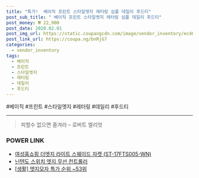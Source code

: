 ```yaml
--- 
title: "특가!  베이직 프린트 스타일엣지 레터링 심플 데일리 후드티" 
post_sub_title: " 베이직 프린트 스타일엣지 레터링 심플 데일리 후드티" 
post_money: ₩ 22,900 
post_date: 2020.02.01 
post_img_url: https://static.coupangcdn.com/image/vendor_inventory/ec40/a3923026188beed7d2c48ac7ab23470a0de5a112cd80bc84c6c9fc4f9542.jpg 
post_link_url: https://coupa.ng/bnRjG7 
categories: 
  - vendor_inventory 
tags: 
  - 베이직 
  - 프린트 
  - 스타일엣지 
  - 레터링 
  - 데일리 
  - 후드티 
--- 
```

  #베이직 #프린트 #스타일엣지 #레터링 #데일리 #후드티 
<hr> 

> 피할수 없으면 즐겨라 – 로버트 엘리엇 


### POWER LINK

* <a href="https://blog.naver.com/sakai111/221784342986" target="_blank">여성홈쇼핑 더엣지 라이트 스웨이드 자켓 (ST-17FTS005-WN)</a>
* <a href="https://blog.naver.com/santokki14/221785664879" target="_blank">닌텐도 스위치 엣지 무선 컨트롤러</a>
* <a href="https://blog.naver.com/sakai111/221788364267" target="_blank"> [생활] 엣지모자 특가 순위 ~53위</a>
